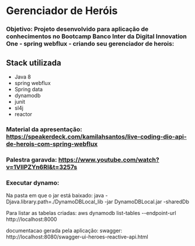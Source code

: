 # Gerenciador de Heróis

### Objetivo: Projeto desenvolvido para aplicação de conhecimentos no Bootcamp Banco Inter da Digital Innovation One - spring webflux - criando seu gerenciador de herois:

## Stack utilizada
  * Java 8
  * spring webflux
  * Spring data
  * dynamodb
  * junit
  * sl4j
  * reactor
  
### Material da apresentação: https://speakerdeck.com/kamilahsantos/live-coding-dio-api-de-herois-com-spring-webflux

### Palestra garavda: https://www.youtube.com/watch?v=1VllPZYn6RI&t=3257s

### Executar dynamo: 

Na pasta em que o jar está baixado: java -Djava.library.path=./DynamoDBLocal_lib -jar DynamoDBLocal.jar -sharedDb
 
Para listar as tabelas criadas:  aws dynamodb list-tables --endpoint-url http://localhost:8000

documentacao gerada pela aplicação: swagger: http://localhost:8080/swagger-ui-heroes-reactive-api.html
